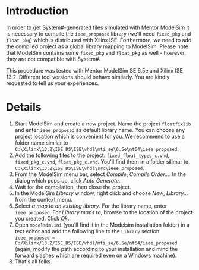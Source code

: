 # Introduction #

In order to get System#-generated files simulated with Mentor ModelSim it is necessary to compile the `ieee_proposed` library (we'll need `fixed_pkg` and `float_pkg`) which is distributed with Xilinx ISE. Forthermore, we need to add the compiled project as a global library mapping to ModelSim. Please note that ModelSim contains some `fixed_pkg` and `float_pkg` as well - however, they are not compatible with System#.

This procedure was tested with Mentor ModelSim SE 6.5e and Xilinx ISE 13.2. Different tool versions should behave similarly. You are kindly requested to tell us your experiences.


# Details #

  1. Start ModelSim and create a new project. Name the project `floatfixlib` and enter `ieee_proposed` as default library name. You can choose any project location which is convenient for you. We recommend to use a folder name similar to `C:\Xilinx\13.2\ISE_DS\ISE\vhdl\mti_se\6.5e\nt64\ieee_proposed`.
  1. Add the following files to the project: `fixed_float_types_c.vhd`, `fixed_pkg_c.vhd`, `float_pkg_c.vhd`. You'll find them in a folder silimar to `C:\Xilinx\13.2\ISE_DS\ISE\vhdl\src\ieee_proposed`.
  1. From the ModelSim menu bar, select _Compile_, _Compile Order..._. In the dialog which pops up, click _Auto Generate_.
  1. Wait for the compilation, then close the project.
  1. In the ModelSim _Library_ window, right click and choose _New_, _Library..._ from the context menu.
  1. Select _a map to an existing library_. For the library name, enter `ieee_proposed`. For _Library maps to_, browse to the location of the project you created. Click _Ok_.
  1. Open `modelsim.ini` (you'll find it in the Modelsim installation folder) in a text editor and add the following line to the `Library` section: `ieee_proposed = C:/Xilinx/13.2/ISE_DS/ISE/vhdl/mti_se/6.5e/nt64/ieee_proposed` (again, modify the path according to your installation and mind the forward slashes which are required even on a Windows machine).
  1. That's all folks.